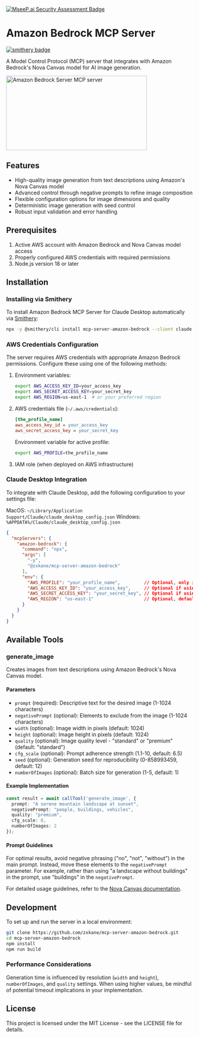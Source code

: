 [![MseeP.ai Security Assessment Badge](https://mseep.net/pr/zxkane-mcp-server-amazon-bedrock-badge.png)](https://mseep.ai/app/zxkane-mcp-server-amazon-bedrock)

# Amazon Bedrock MCP Server

[![smithery badge](https://smithery.ai/badge/mcp-server-amazon-bedrock)](https://smithery.ai/server/mcp-server-amazon-bedrock)

A Model Control Protocol (MCP) server that integrates with Amazon Bedrock's Nova Canvas model for AI image generation.

<a href="https://glama.ai/mcp/servers/9qw7dwpvj9"><img width="380" height="200" src="https://glama.ai/mcp/servers/9qw7dwpvj9/badge" alt="Amazon Bedrock Server MCP server" /></a>

## Features

- High-quality image generation from text descriptions using Amazon's Nova Canvas model
- Advanced control through negative prompts to refine image composition
- Flexible configuration options for image dimensions and quality
- Deterministic image generation with seed control
- Robust input validation and error handling

## Prerequisites

1. Active AWS account with Amazon Bedrock and Nova Canvas model access
2. Properly configured AWS credentials with required permissions
3. Node.js version 18 or later

## Installation

### Installing via Smithery

To install Amazon Bedrock MCP Server for Claude Desktop automatically via [Smithery](https://smithery.ai/server/mcp-server-amazon-bedrock):

```bash
npx -y @smithery/cli install mcp-server-amazon-bedrock --client claude
```

### AWS Credentials Configuration

The server requires AWS credentials with appropriate Amazon Bedrock permissions. Configure these using one of the following methods:

1. Environment variables:
   ```bash
   export AWS_ACCESS_KEY_ID=your_access_key
   export AWS_SECRET_ACCESS_KEY=your_secret_key
   export AWS_REGION=us-east-1  # or your preferred region
   ```

2. AWS credentials file (`~/.aws/credentials`):
   ```ini
   [the_profile_name]
   aws_access_key_id = your_access_key
   aws_secret_access_key = your_secret_key
   ```
   Environment variable for active profile:
   ```bash
   export AWS_PROFILE=the_profile_name
   ```

3. IAM role (when deployed on AWS infrastructure)

### Claude Desktop Integration

To integrate with Claude Desktop, add the following configuration to your settings file:

MacOS: `~/Library/Application Support/Claude/claude_desktop_config.json`
Windows: `%APPDATA%/Claude/claude_desktop_config.json`

```json
{
  "mcpServers": {
    "amazon-bedrock": {
      "command": "npx",
      "args": [
        "-y",
        "@zxkane/mcp-server-amazon-bedrock"
      ],
      "env": {
        "AWS_PROFILE": "your_profile_name",         // Optional, only if you want to use a specific profile
        "AWS_ACCESS_KEY_ID": "your_access_key",     // Optional if using AWS credentials file or IAM role
        "AWS_SECRET_ACCESS_KEY": "your_secret_key", // Optional if using AWS credentials file or IAM role
        "AWS_REGION": "us-east-1"                   // Optional, defaults to 'us-east-1'
      }
    }
  }
}
```

## Available Tools

### generate_image

Creates images from text descriptions using Amazon Bedrock's Nova Canvas model.

#### Parameters

- `prompt` (required): Descriptive text for the desired image (1-1024 characters)
- `negativePrompt` (optional): Elements to exclude from the image (1-1024 characters)
- `width` (optional): Image width in pixels (default: 1024)
- `height` (optional): Image height in pixels (default: 1024)
- `quality` (optional): Image quality level - "standard" or "premium" (default: "standard")
- `cfg_scale` (optional): Prompt adherence strength (1.1-10, default: 6.5)
- `seed` (optional): Generation seed for reproducibility (0-858993459, default: 12)
- `numberOfImages` (optional): Batch size for generation (1-5, default: 1)

#### Example Implementation

```typescript
const result = await callTool('generate_image', {
  prompt: "A serene mountain landscape at sunset",
  negativePrompt: "people, buildings, vehicles",
  quality: "premium",
  cfg_scale: 8,
  numberOfImages: 2
});
```

#### Prompt Guidelines

For optimal results, avoid negative phrasing ("no", "not", "without") in the main prompt. Instead, move these elements to the `negativePrompt` parameter. For example, rather than using "a landscape without buildings" in the prompt, use "buildings" in the `negativePrompt`.

For detailed usage guidelines, refer to the [Nova Canvas documentation][nova-canvas-doc].

## Development

To set up and run the server in a local environment:

```bash
git clone https://github.com/zxkane/mcp-server-amazon-bedrock.git
cd mcp-server-amazon-bedrock
npm install
npm run build
```

### Performance Considerations

Generation time is influenced by resolution (`width` and `height`), `numberOfImages`, and `quality` settings. When using higher values, be mindful of potential timeout implications in your implementation.

## License

This project is licensed under the MIT License - see the LICENSE file for details.

[nova-canvas-doc]: https://docs.aws.amazon.com/nova/latest/userguide/image-gen-access.html
